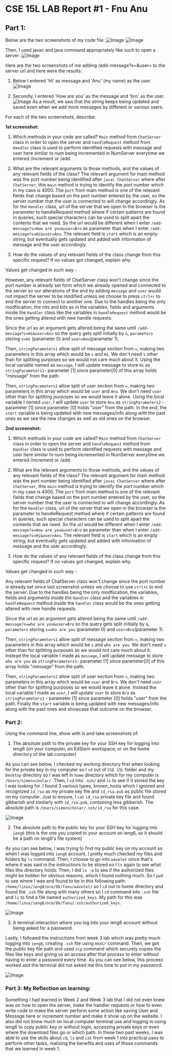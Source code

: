 # CSE 15L LAB Report #1 - Fnu Anu
## Part 1:
Below are the two screenshots of my code file:
![Image](CodePart1.png)
![Image](codeChatServer.png)



Then, I used javac and java command appropriately like such to open a server:
![Image](Terminalpart1.png)



Here are the two screenshots of me adding /add-message?s=<string>&user=<string> to the server url and here were the results:


1) Below I entered 'Hi' as message and 'Anu' (my name) as the user.
![Image](Firstpart1.png)



2) Secondly, I entered 'How are you' as the message and 'bro' as the user.
![Image](Bothpart1.png)
As a result, we saw that the string keeps being updated and saved even when we add more messages by different or various users.



For each of the two screenshots, describe:

**1st screenshot:**
1. Which methods in your code are called? `Main` method from `ChatServer` class in order to open the server and `handleRequest` method from `Handler` class is used to perform identified requests with message and user here similar to num being incremented in NumServer everytime we entered /increment or /add.

   
2. What are the relevant arguments to those methods, and the values of any relevant fields of the class? The relevant argument for main method was the port number being identified after `javac ChatServer` where after `ChatServer`, this `main` method is trying to identify the port number which in my case is 4000. The `port` from main method is one of the relevant fields that change based on the port number entered by the user, so the server number that the user is connected to will change accordingly. As for the `Handler` class, url of the server that we open in the browser is the parameter to handleRequest method where if certain patterns are found in queries, such special characters can be used to split apart the contents that we need. So the url would be different when I enter `/add-message?s=How are you&user=Bro` as parameter than when I enter `/add-message?s=Hi&user=Anu`. The relevant field is `start` which is an empty string, but eventually gets updated and added with information of message and the user accordingly. 


3. How do the values of any relevant fields of the class change from this specific request? If no values got changed, explain why.


Values get changed in such way -


However, any relevant fields of ChatServer class won't change since the port number is already set form which we already opened and connected to the server so our alterations of the end by adding `message` and `user` would not impact the server to be modified unless we choose to press `ctrl+c` to end the server to connect to another one. Due to the handles being the only modfiication, the nits and bits as in the variables, fields and arguments inside the `Handler` class like the variables in `handleRequest` method would be the ones getting altered with new handle requests.


Since the url as an argument gets altered being the same until `/add-message?s=Hi&user=Anu`
so the query gets split initially by `&`, `parameters` storing `s=Hi` (parameter 0) and `user=Anu`(parameter 1). 


Then, `stringParameters1` allow split of message section from `=`, making two parameters in this array which would be `s` and `Hi`. We don't need `s` other than for splitting purposes so we would not care much about it. Using the local variable named as `message`, I will update message to store `Hi` as `stringParameters1`- parameter [1] since parameter[0] of this array holds "message" from the path.


Then, `stringParameters2` allow split of user section from `=`, making two parameters in this array which would be `user` and `Anu`. We don't need `user` other than for splitting purposes so we would leave it alone. Using the local variable I named `user`, I will update `user` to store `Anu` as `stringParameters2` - parameter [1] since parameter [0] holds "user" from the path. In the end, the `start` variable is being updated with new messages/info along with the past ones as we see the new changes as well as old ones on the browser.


**2nd screenshot:**
1. Which methods in your code are called? `Main` method from `ChatServer` class in order to open the server and `handleRequest` method from `Handler` class is used to perform identified requests with message and user here similar to num being incremented in NumServer everytime we entered /increment or /add.

   
2. What are the relevant arguments to those methods, and the values of any relevant fields of the class? The relevant argument for main method was the port number being identified after `javac ChatServer` where after `ChatServer`, this `main` method is trying to identify the port number which in my case is 4000. The `port` from main method is one of the relevant fields that change based on the port number entered by the user, so the server number that the user is connected to will change accordingly. As for the `Handler` class, url of the server that we open in the browser is the parameter to handleRequest method where if certain patterns are found in queries, such special characters can be used to split apart the contents that we need. So the url would be different when I enter `/add-message?s=How are you&user=Bro` as parameter than when I enter `/add-message?s=Hi&user=Anu`. The relevant field is `start` which is an empty string, but eventually gets updated and added with information of message and the user accordingly. 


3. How do the values of any relevant fields of the class change from this specific request? If no values got changed, explain why.


Values get changed in such way -


Any relevant fields of ChatServer class won't change since the port number is already set since last screenshot unless we choose to use `ctrl+c` to end the server. Due to the handles being the only modfiication, the variables, fields and arguments inside the `Handler` class and the variables in `handleRequest` method inside the `handler` class would be the ones getting altered with new handle requests.


Since the url as an argument gets altered being the same until `/add-message?s=who are you&user=Bro`
so the query gets split initially by `&`, `parameters` storing `s=who are you` (parameter 0) and `user=Bro`(parameter 1). 


Then, `stringParameters1` allow split of message section from `=`, making two parameters in this array which would be `s` and `who are you`. We don't need `s` other than for splitting purposes so we would not care much about it. Instead the local variable I made as `message`, I will update message to store `who are you` as `stringParameters1`- parameter [1] since parameter[0] of this array holds "message" from the path.


Then, `stringParameters2` allow split of user section from `=`, making two parameters in this array which would be `user` and `Bro`. We don't need `user` other than for splitting purposes so we would leave it alone. Instead the local variable I made as `user`, I will update `user` to store `Bro` as `stringParameters2` - parameter [1] since parameter [0] holds "user" from the path. Finally the `start` variable is being updated with new messages/info along with the past ones and showcase that outcome on the browser.

   
### Part 2:
Using the command line, show with ls and take screenshots of:


1) The absolute path to the private key for your SSH key for logging into ieng6 (on your computer, an EdStem workspace, or on the home directory of the lab computer)


As you can see below, I checked my working directory first when looking for the private key in my computer so I `cd` out of `CSE 15L` folder and my `Desktop` directory so I was left in `home` directory which for my computer is `/Users/simonscholar/`. Then, I `cd` into `.ssh/` and `ls` to see if it stored the key I was looking for. I found 3 various types, known_hosts which I ignored and recognized `id_rsa` as my private key file and `id_rsa.pub` as public file stored on my computer. Just to ensure, I `cat` `id_rsa` private key file and found gibberish and similarly with `id_rsa.pub`, containing less gibberish. The absolute path is `/Users/simonscholar/.ssh/id_rsa` for this case.

   
![Image](CatPrivateKey.png)


2) The absolute path to the public key for your SSH key for logging into `ieng6` (this is the one you copied to your account on ieng6, so it should be a path on ieng6's file system)


As you can see below, I was trying to find my public key on my account so when I was logged into `ieng6` account, I pretty much checked my files and folders by `ls` command. Then, I choose to go into `wavelet` since that's where it was said in the instructions to be stored so I `ls` again to see what files this directory holds. Then, I did `ls -a` to see if the authorized files might be hidden for obvious reasons, which I found nothing much. So I `pwd` to see where I was and found to be in this following path: `/home/linux/ieng6/oce/8k/fanu/wavelet/` so I `cd` out to home directory and found the `.ssh` file along with many others so I `cd` command into `.ssh` file and `ls` to find a file named `authorized_keys`. My path for this was `/home/linux/ieng6/oce/8k/fanu/.ssh/authorized_keys`. 

   
![Image](publickey.png)


3) A terminal interaction where you log into your ieng6 account without being asked for a password.

Lastly, I followed the instructions from week 3 lab which was pretty much logging into `ieng6`, creating `.ssh` file using `mkdir` command. Then, we got the public key file path and used `scp` command which securely copies the files like keys and giving us an access after that process to enter without having to enter a password every time. As you can see below, this process worked and the terminal did not asked me this time to put in my password.

![Image](nologgingin.png)


### Part 3: My Reflection on learning:
Something I had learned in Week 2 and Week 3 lab that I did not even knew was on how to open the server, make the handler requests or how to even write code to make the server perform some action like saving User and Message here or increment number and make it show up on the website. I also did not knew much on local computer terminal use and logging in using ieng6 to copy public key or without login, accessing private keys or even where the download files go or which path. In these two past weeks, I was able to use the skills about `cd`, `ls` and `cat` from week 1 into practical uses to perform other tasks, realizing the benefits and uses of those commands that we learned in week 1. 
